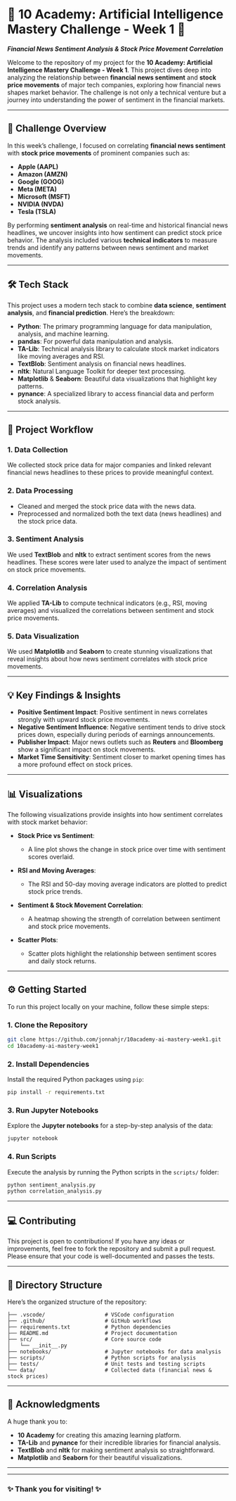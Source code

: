 

# 🌟 **10 Academy: Artificial Intelligence Mastery Challenge - Week 1** 🌟

**_Financial News Sentiment Analysis & Stock Price Movement Correlation_**

Welcome to the repository of my project for the **10 Academy: Artificial Intelligence Mastery Challenge - Week 1**. This project dives deep into analyzing the relationship between **financial news sentiment** and **stock price movements** of major tech companies, exploring how financial news shapes market behavior. The challenge is not only a technical venture but a journey into understanding the power of sentiment in the financial markets.

---

## 📖 **Challenge Overview**

In this week’s challenge, I focused on correlating **financial news sentiment** with **stock price movements** of prominent companies such as:

- **Apple (AAPL)**
- **Amazon (AMZN)**
- **Google (GOOG)**
- **Meta (META)**
- **Microsoft (MSFT)**
- **NVIDIA (NVDA)**
- **Tesla (TSLA)**

By performing **sentiment analysis** on real-time and historical financial news headlines, we uncover insights into how sentiment can predict stock price behavior. The analysis included various **technical indicators** to measure trends and identify any patterns between news sentiment and market movements.

---

## 🛠️ **Tech Stack**

This project uses a modern tech stack to combine **data science**, **sentiment analysis**, and **financial prediction**. Here’s the breakdown:

- **Python**: The primary programming language for data manipulation, analysis, and machine learning.
- **pandas**: For powerful data manipulation and analysis.
- **TA-Lib**: Technical analysis library to calculate stock market indicators like moving averages and RSI.
- **TextBlob**: Sentiment analysis on financial news headlines.
- **nltk**: Natural Language Toolkit for deeper text processing.
- **Matplotlib** & **Seaborn**: Beautiful data visualizations that highlight key patterns.
- **pynance**: A specialized library to access financial data and perform stock analysis.

---

## 🚀 **Project Workflow**

### **1. Data Collection**
We collected stock price data for major companies and linked relevant financial news headlines to these prices to provide meaningful context.

### **2. Data Processing**
- Cleaned and merged the stock price data with the news data.
- Preprocessed and normalized both the text data (news headlines) and the stock price data.

### **3. Sentiment Analysis**
We used **TextBlob** and **nltk** to extract sentiment scores from the news headlines. These scores were later used to analyze the impact of sentiment on stock price movements.

### **4. Correlation Analysis**
We applied **TA-Lib** to compute technical indicators (e.g., RSI, moving averages) and visualized the correlations between sentiment and stock price movements.

### **5. Data Visualization**
We used **Matplotlib** and **Seaborn** to create stunning visualizations that reveal insights about how news sentiment correlates with stock price movements.

---

## 💡 **Key Findings & Insights**

- **Positive Sentiment Impact**: Positive sentiment in news correlates strongly with upward stock price movements.
- **Negative Sentiment Influence**: Negative sentiment tends to drive stock prices down, especially during periods of earnings announcements.
- **Publisher Impact**: Major news outlets such as **Reuters** and **Bloomberg** show a significant impact on stock movements.
- **Market Time Sensitivity**: Sentiment closer to market opening times has a more profound effect on stock prices.

---

## 📊 **Visualizations**

The following visualizations provide insights into how sentiment correlates with stock market behavior:

- **Stock Price vs Sentiment**:
    - A line plot shows the change in stock price over time with sentiment scores overlaid.

- **RSI and Moving Averages**:
    - The RSI and 50-day moving average indicators are plotted to predict stock price trends.

- **Sentiment & Stock Movement Correlation**:
    - A heatmap showing the strength of correlation between sentiment and stock price movements.

- **Scatter Plots**:
    - Scatter plots highlight the relationship between sentiment scores and daily stock returns.

---

## ⚙️ **Getting Started**

To run this project locally on your machine, follow these simple steps:

### 1. **Clone the Repository**

```bash
git clone https://github.com/jonnahjr/10academy-ai-mastery-week1.git
cd 10academy-ai-mastery-week1
```

### 2. **Install Dependencies**

Install the required Python packages using `pip`:

```bash
pip install -r requirements.txt
```

### 3. **Run Jupyter Notebooks**

Explore the **Jupyter notebooks** for a step-by-step analysis of the data:

```bash
jupyter notebook
```

### 4. **Run Scripts**

Execute the analysis by running the Python scripts in the `scripts/` folder:

```bash
python sentiment_analysis.py
python correlation_analysis.py
```

---

## 💻 **Contributing**

This project is open to contributions! If you have any ideas or improvements, feel free to fork the repository and submit a pull request. Please ensure that your code is well-documented and passes the tests.

---

## 📂 **Directory Structure**

Here’s the organized structure of the repository:

```
├── .vscode/                   # VSCode configuration
├── .github/                   # GitHub workflows
├── requirements.txt           # Python dependencies
├── README.md                  # Project documentation
├── src/                       # Core source code
│   └── __init__.py
├── notebooks/                 # Jupyter notebooks for data analysis
├── scripts/                   # Python scripts for analysis
├── tests/                     # Unit tests and testing scripts
└── data/                      # Collected data (financial news & stock prices)
```

---

## 🎯 **Acknowledgments**

A huge thank you to:

- **10 Academy** for creating this amazing learning platform.
- **TA-Lib** and **pynance** for their incredible libraries for financial analysis.
- **TextBlob** and **nltk** for making sentiment analysis so straightforward.
- **Matplotlib** and **Seaborn** for their beautiful visualizations.

---


---

### ✨ **Thank you for visiting!** ✨
